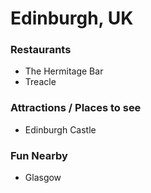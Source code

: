 # Edinburgh, UK

### Restaurants

- The Hermitage Bar
- Treacle

### Attractions / Places to see

- Edinburgh Castle

### Fun Nearby

- Glasgow
